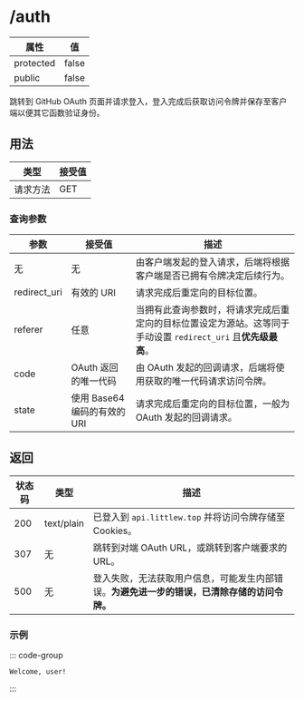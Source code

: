 # /auth

| 属性      | 值    |
| --------- | ----- |
| protected | false |
| public    | false |

跳转到 GitHub OAuth 页面并请求登入，登入完成后获取访问令牌并保存至客户端以便其它函数验证身份。

## 用法

| 类型     | 接受值 |
| -------- | ------ |
| 请求方法 | GET    |

### 查询参数

| 参数         | 接受值                       | 描述                                                                                                           |
| ------------ | ---------------------------- | -------------------------------------------------------------------------------------------------------------- |
| 无           | 无                           | 由客户端发起的登入请求，后端将根据客户端是否已拥有令牌决定后续行为。                                           |
| redirect_uri | 有效的 URI                   | 请求完成后重定向的目标位置。                                                                                   |
| referer      | 任意                         | 当拥有此查询参数时，将请求完成后重定向的目标位置设定为源站。这等同于手动设置 `redirect_uri` 且**优先级最高**。 |
| code         | OAuth 返回的唯一代码         | 由 OAuth 发起的回调请求，后端将使用获取的唯一代码请求访问令牌。                                                |
| state        | 使用 Base64 编码的有效的 URI | 请求完成后重定向的目标位置，一般为 OAuth 发起的回调请求。                                                      |

## 返回

| 状态码 | 类型       | 描述                                                                                         |
| ------ | ---------- | -------------------------------------------------------------------------------------------- |
| 200    | text/plain | 已登入到 `api.littlew.top` 并将访问令牌存储至 Cookies。                                      |
| 307    | 无         | 跳转到对端 OAuth URL，或跳转到客户端要求的 URL。                                             |
| 500    | 无         | 登入失败，无法获取用户信息，可能发生内部错误。**为避免进一步的错误，已清除存储的访问令牌。** |

### 示例

::: code-group

```[200]
Welcome, user!
```

:::
